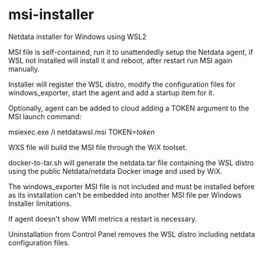 # msi-installer
Netdata installer for Windows using WSL2

MSI file is self-contained, run it to unattendedly setup the Netdata agent, if WSL not installed will install it and reboot, after restart run MSI again manually.

Installer will register the WSL distro, modify the configuration files for windows_exporter, start the agent and add a startup item for it.

Optionally, agent can be added to cloud adding a TOKEN argument to the MSI launch command:

msiexec.exe /i netdatawsl.msi TOKEN=*token*

WXS file will build the MSI file through the WiX toolset.

docker-to-tar.sh will generate the netdata.tar file containing the WSL distro using the public Netdata/netdata Docker image and used by WiX.

The windows_exporter MSI file is not included and must be installed before as its installation can't be embedded into another MSI file per Windows Installer limitations.

If agent doesn't show WMI metrics a restart is necessary.

Uninstallation from Control Panel removes the WSL distro including netdata configuration files.